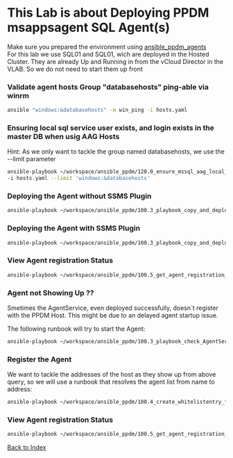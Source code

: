 
# This Lab is about Deploying PPDM msappsagent SQL Agent(s)


Make sure you prepared the environment using [ansible_ppdm_agents](./01.0_ansible_ppdm_agents.md)   
For this lab we use SQL01 and SQL01, wich are deployed in the Hosted Cluster. They are already Up and Running in from the vCloud Director in the VLAB. So we do not need to start them up front

### Validate agent hosts Group "databasehosts"  ping-able via winrm

```bash
ansible "windows:&databasehosts" -m win_ping -i hosts.yaml
```

### Ensuring local sql service user exists, and  login exists in the master DB when usig AAG Hosts

Hint: As we only want to tackle the group named databasehosts, we use the --limit parameter

```bash
ansible-playbook ~/workspace/ansible_ppdm/120.0_ensure_mssql_aag_local_user.yaml  \
-i hosts.yaml --limit 'windows:&databasehosts' 
```

### Deploying the Agent without SSMS Plugin

```bash
ansible-playbook ~/workspace/ansible_ppdm/100.3_playbook_copy_and_deploy_windows_agent.yaml -i hosts.yaml --limit 'windows:&databasehosts' 
```

### Deploying the Agent with SSMS Plugin

```bash
ansible-playbook ~/workspace/ansible_ppdm/100.3_playbook_copy_and_deploy_windows_agent.yaml -i hosts.yaml --limit 'windows:&databasehosts'  -e "enable_ssms=1"
```

### View Agent registration Status

```bash
ansible-playbook ~/workspace/ansible_ppdm/100.5_get_agent_registration_status.yaml
```
### Agent not Showing Up ??

Smetimes the AgentService, even deployed successfully, doesn´t register with the PPDM Host. This might be due to an delayed agent startup issue.

The following runbook will try to start the Agent:
```bash
ansible-playbook ~/workspace/ansible_ppdm/100.3_playbook_check_AgentService.yaml -i hosts.yaml --limit 'windows:&databasehosts' 
```

### Register the Agent

We want to tackle the addresses of the host as they show up from above query, so we will use a runbook that resolves the agent list from name to address:

```bash
ansible-playbook ~/workspace/ansible_ppdm/100.4_create_whitelistentry_from_addressquery.yaml -e "host_list=SQL02.demo.local,SQL01.demo.local"
```
### View Agent registration Status

```bash
ansible-playbook ~/workspace/ansible_ppdm/100.5_get_agent_registration_status.yaml
```
[Back to Index](./index.md#ansible-labs-for-bob-the-builder-2024)

